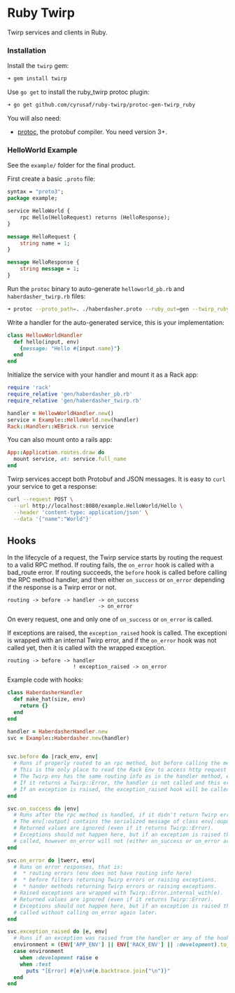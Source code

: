 # Ruby Twirp

Twirp services and clients in Ruby.

### Installation
Install the `twirp` gem:

```sh
➜ gem install twirp
```

Use `go get` to install the ruby_twirp protoc plugin:

```sh
➜ go get github.com/cyrusaf/ruby-twirp/protoc-gen-twirp_ruby
```

You will also need:

 - [protoc](https://github.com/golang/protobuf), the protobuf compiler. You need
   version 3+.

### HelloWorld Example

See the `example/` folder for the final product.

First create a basic `.proto` file:

```protobuf
syntax = "proto3";
package example;

service HelloWorld {
    rpc Hello(HelloRequest) returns (HelloResponse);
}

message HelloRequest {
    string name = 1;
}

message HelloResponse {
    string message = 1;
}
```

Run the `protoc` binary to auto-generate `helloworld_pb.rb` and `haberdasher_twirp.rb` files:

```sh
➜ protoc --proto_path=. ./haberdasher.proto --ruby_out=gen --twirp_ruby_out=gen
```

Write a handler for the auto-generated service, this is your implementation:

```ruby
class HellowWorldHandler
  def hello(input, env)
    {message: "Hello #{input.name}"}
  end
end
```

Initialize the service with your handler and mount it as a Rack app:

```ruby
require 'rack'
require_relative 'gen/haberdasher_pb.rb'
require_relative 'gen/haberdasher_twirp.rb'

handler = HellowWorldHandler.new()
service = Example::HelloWorld.new(handler)
Rack::Handler::WEBrick.run service
```

You can also mount onto a rails app:

```ruby
App::Application.routes.draw do
  mount service, at: service.full_name
end
```

Twirp services accept both Protobuf and JSON messages. It is easy to `curl` your service to get a response:

```sh
curl --request POST \
  --url http://localhost:8080/example.HelloWorld/Hello \
  --header 'content-type: application/json' \
  --data '{"name":"World"}'
```


## Hooks

In the lifecycle of a request, the Twirp service starts by routing the request to a valid
RPC method. If routing fails, the `on_error` hook is called with a bad_route error. 
If routing succeeds, the `before` hook is called before calling the RPC method handler, 
and then either `on_success` or `on_error` depending if the response is a Twirp error or not. 

```
routing -> before -> handler -> on_success
                             -> on_error
```

On every request, one and only one of `on_success` or `on_error` is called.


If exceptions are raised, the `exception_raised` hook is called. The exceptioni is wrapped with
an internal Twirp error, and if the `on_error` hook was not called yet, then it is called with
the wrapped exception.


```
routing -> before -> handler
                     ! exception_raised -> on_error
```

Example code with hooks:


```ruby
class HaberdasherHandler
  def make_hat(size, env)
    return {}
  end
end

handler = HaberdasherHandler.new
svc = Example::Haberdasher.new(handler)


svc.before do |rack_env, env|
  # Runs if properly routed to an rpc method, but before calling the method handler.
  # This is the only place to read the Rack Env to access http request and middleware data.
  # The Twirp env has the same routing info as in the handler method, e.g. :rpc_method, :input and :input_class.
  # If it returns a Twirp::Error, the handler is not called and this error is returned instead.
  # If an exception is raised, the exception_raised hook will be called and then on_error with the internal error.
end

svc.on_success do |env|
  # Runs after the rpc method is handled, if it didn't return Twirp errors or raised exceptions.
  # The env[:output] contains the serialized message of class env[:ouput_class]
  # Returned values are ignored (even if it returns Twirp::Error).
  # Exceptions should not happen here, but if an exception is raised the exception_raised hook will be
  # called, however on_error will not (either on_success or on_error are called once per request).
end

svc.on_error do |twerr, env|
  # Runs on error responses, that is:
  #  * routing errors (env does not have routing info here)
  #  * before filters returning Twirp errors or raising exceptions.
  #  * hander methods returning Twirp errors or raising exceptions.
  # Raised exceptions are wrapped with Twirp::Error.internal_with(e).
  # Returned values are ignored (even if it returns Twirp::Error).
  # Exceptions should not happen here, but if an exception is raised the exception_raised hook will be
  # called without calling on_error again later.
end

svc.exception_raised do |e, env|
  # Runs if an exception was raised from the handler or any of the hooks.
  environment = (ENV['APP_ENV'] || ENV['RACK_ENV'] || :development).to_sym
  case environment
    when :development raise e
    when :test
      puts "[Error] #{e}\n#{e.backtrace.join("\n")}"
  end
end
```
